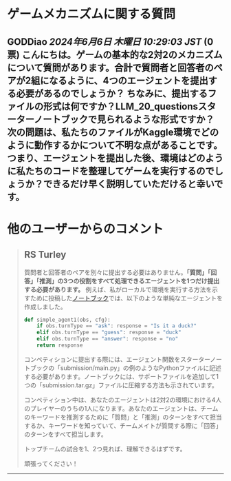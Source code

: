 # ゲームメカニズムに関する質問

**GODDiao** *2024年6月6日 木曜日 10:29:03 JST* (0票)
こんにちは。ゲームの基本的な2対2のメカニズムについて質問があります。**合計で質問者と回答者のペアが2組になるように、4つのエージェントを提出する必要があるのでしょうか？** 
ちなみに、提出するファイルの形式は何ですか？LLM_20_questionsスターターノートブックで見られるような形式ですか？
次の問題は、私たちのファイルがKaggle環境でどのように動作するかについて不明な点があることです。つまり、エージェントを提出した後、環境はどのように私たちのコードを整理してゲームを実行するのでしょうか？できるだけ早く説明していただけると幸いです。
---
# 他のユーザーからのコメント
> ## RS Turley
> 
> 質問者と回答者のペアを別々に提出する必要はありません。**「質問」「回答」「推測」の3つの役割をすべて処理できるエージェントを1つだけ提出する必要があります。** 例えば、私がローカルで環境を実行する方法を示すために投稿した[ノートブック](https://www.kaggle.com/code/rturley/run-debug-llm-20-questions-in-a-notebook)では、以下のような単純なエージェントを作成しました。
> 
> ```python
> def simple_agent1(obs, cfg):
>     if obs.turnType == "ask": response = "Is it a duck?"
>     elif obs.turnType == "guess": response = "duck"
>     elif obs.turnType == "answer": response = "no"
>     return response
> 
> ```
> 
> コンペティションに提出する際には、エージェント関数をスターターノートブックの「submission/main.py」の例のようなPythonファイルに記述する必要があります。ノートブックには、サポートファイルを追加して1つの「submission.tar.gz」ファイルに圧縮する方法も示されています。
> 
> コンペティション中は、あなたのエージェントは2対2の環境における4人のプレイヤーのうちの1人になります。あなたのエージェントは、チームのキーワードを推測するために「質問」と「推測」のターンをすべて担当するか、キーワードを知っていて、チームメイトが質問する際に「回答」のターンをすべて担当します。
> 
> トップチームの試合を1、2つ見れば、理解できるはずです。
> 
> 頑張ってください！
> 
> 
> 
--- 

